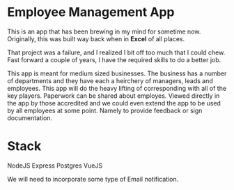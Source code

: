 # Employee Management App

This is an app that has been brewing in my mind for sometime now. Originally, this was built way back when in **Excel** of all places.

That project was a failure, and I realized I bit off too much that I could chew. Fast forward a couple of years, I have the required skills to do a better job.

This app is meant for medium sized businesses. The business has a number of departments and they have each a heirchery of managers, leads and employees. This app will do the heavy lifting of corresponding with all of the key players. Paperwork can be shared about employes. Viewed directly in the app by those accredited and we could even extend the app to be used by all employees at some point. Namely to provide feedback or sign documentation.

# Stack

NodeJS
Express
Postgres
VueJS

We will need to incorporate some type of Email notification.
